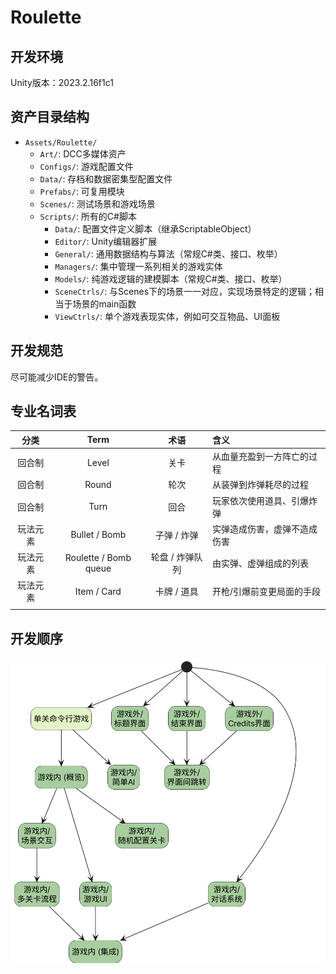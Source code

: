 # Roulette

## 开发环境

Unity版本：2023.2.16f1c1

## 资产目录结构

- `Assets/Roulette/`
    - `Art/`: DCC多媒体资产
    - `Configs/`: 游戏配置文件
    - `Data/`: 存档和数据密集型配置文件
    - `Prefabs/`: 可复用模块
    - `Scenes/`: 测试场景和游戏场景
    - `Scripts/`: 所有的C#脚本
        - `Data/`: 配置文件定义脚本（继承ScriptableObject）
        - `Editor/`: Unity编辑器扩展
        - `General/`: 通用数据结构与算法（常规C#类、接口、枚举）
        - `Managers/`: 集中管理一系列相关的游戏实体
        - `Models/`: 纯游戏逻辑的建模脚本（常规C#类、接口、枚举）
        - `SceneCtrls/`: 与Scenes下的场景一一对应，实现场景特定的逻辑；相当于场景的main函数
        - `ViewCtrls/`: 单个游戏表现实体，例如可交互物品、UI面板

## 开发规范

尽可能减少IDE的警告。

## 专业名词表

|  分类  |         Term          |    术语     | 含义             |
|:----:|:---------------------:|:---------:|:---------------|
| 回合制  |         Level         |    关卡     | 从血量充盈到一方阵亡的过程  |
| 回合制  |         Round         |    轮次     | 从装弹到炸弹耗尽的过程    |
| 回合制  |         Turn          |    回合     | 玩家依次使用道具、引爆炸弹  |
| 玩法元素 |     Bullet / Bomb     |  子弹 / 炸弹  | 实弹造成伤害，虚弹不造成伤害 |
| 玩法元素 | Roulette / Bomb queue | 轮盘 / 炸弹队列 | 由实弹、虚弹组成的列表    |
| 玩法元素 |      Item / Card      |  卡牌 / 道具  | 开枪/引爆前变更局面的手段  |
|      |                       |           |                |

## 开发顺序

![开发顺序示意图](Docs/Tasks.png)
